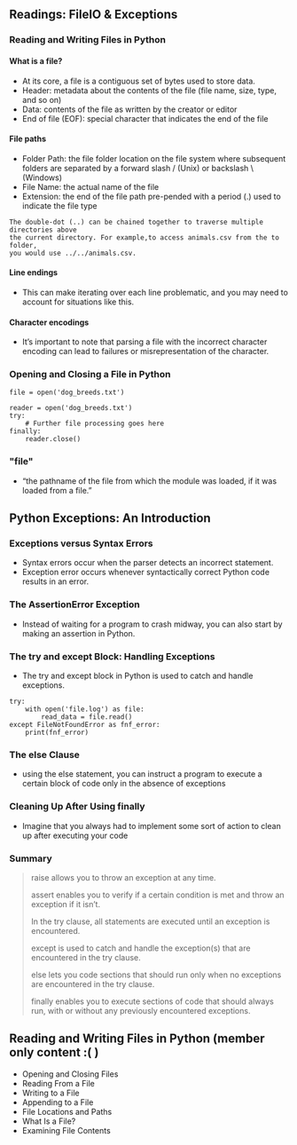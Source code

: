 ## Readings: FileIO & Exceptions

### Reading and Writing Files in Python

#### What is a file?
- At its core, a file is a contiguous set of bytes used to store data. 
- Header: metadata about the contents of the file (file name, size, type, and so on)
- Data: contents of the file as written by the creator or editor
- End of file (EOF): special character that indicates the end of the file

#### File paths

- Folder Path: the file folder location on the file system where subsequent folders are separated by a forward slash / (Unix) or backslash \ (Windows)
- File Name: the actual name of the file
- Extension: the end of the file path pre-pended with a period (.) used to indicate the file type

```angular2html
The double-dot (..) can be chained together to traverse multiple directories above 
the current directory. For example,to access animals.csv from the to folder, 
you would use ../../animals.csv.
```

#### Line endings
- This can make iterating over each line problematic, and you may need to account for situations like this.
#### Character encodings
- It’s important to note that parsing a file with the incorrect character encoding 
can lead to failures or misrepresentation of the character. 

### Opening and Closing a File in Python
```angular2html
file = open('dog_breeds.txt')
```

```angular2html
reader = open('dog_breeds.txt')
try:
    # Further file processing goes here
finally:
    reader.close()
```

### "__file__"
- “the pathname of the file from which the module was loaded, if it was loaded from a file.”

## Python Exceptions: An Introduction

### Exceptions versus Syntax Errors
- Syntax errors occur when the parser detects an incorrect statement.
- Exception error occurs whenever syntactically correct Python code results in an error. 

### The AssertionError Exception

- Instead of waiting for a program to crash midway, you can also start by making an assertion in Python.

### The try and except Block: Handling Exceptions
- The try and except block in Python is used to catch and handle exceptions.
```angular2html
try:
    with open('file.log') as file:
        read_data = file.read()
except FileNotFoundError as fnf_error:
    print(fnf_error)
```

### The else Clause
- using the else statement, you can instruct a program to execute a certain block of code only in the absence of exceptions

### Cleaning Up After Using finally
- Imagine that you always had to implement some sort of action to clean up after executing your code

### Summary
>raise allows you to throw an exception at any time.
> 
>assert enables you to verify if a certain condition is met and throw an exception if it isn’t.
> 
>In the try clause, all statements are executed until an exception is encountered.
> 
>except is used to catch and handle the exception(s) that are encountered in the try clause.
> 
>else lets you code sections that should run only when no exceptions are encountered in the try clause.
> 
>finally enables you to execute sections of code that should always run, with or without any previously encountered exceptions.

## Reading and Writing Files in Python (member only content :( )
- Opening and Closing Files
- Reading From a File
- Writing to a File
- Appending to a File
- File Locations and Paths
- What Is a File? 
- Examining File Contents